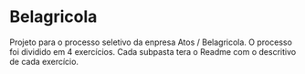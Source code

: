 # Belagricola
Projeto para o processo seletivo da enpresa Atos / Belagricola.
O processo foi dividido em 4 exercícios. Cada subpasta tera o Readme com o descritivo de cada exercício.
